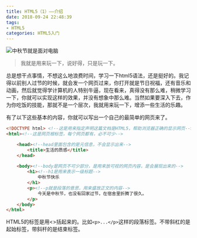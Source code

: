 ```yaml
---
title: HTML5（1）——介绍
date: 2018-09-24 22:48:39
tags:
- HTML5
categories: HTML5入门
---
```


<meta name="referrer" content="no-referrer" />

![中秋节就是面对电脑](https://upload-images.jianshu.io/upload_images/3478485-befca9c4894b99eb.jpeg?imageMogr2/auto-orient/strip%7CimageView2/2/w/1240)

> 我就是用来玩一下，说好得，只是玩一下。



<!--less-->

总是想干点事情，不想这么地浪费时间，学习一下html5语法，还是挺好的。我记得以前别人过节的时候，就会发一个网页过来，你打开就是节日祝福，还有音乐和动画，然后就觉得学计算机的人特别牛逼，现在看来，真得没有那么难，稍微学习一下，你就可以实现这样的效果，并没有想象中那么难。当然如果要深入下去，作为你吃饭的技能，那就不是一个层次，我就用来玩一下，增添一些生活的乐趣。

有了以下这些基本的内容，你就可以写出一个自己的最简单的网页来了。

```html
<!DOCTYPE html> <!--这是用来指定声明这篇文档是HTML5，帮助浏览器正确的显示网页-->
<html><!--这是网页根标签，每个网页都有，必不可少-->

    <head><!--head里面包含的是元信息，不会显示出来-->
        <title>生活的质感</title>
    </head>
    
    <body><!--body是网页不可少部分，是用来放可视的网页内容，是会展现出来的-->
        <h1><!--h1是用来表示一级标题-->
            中秋节快乐
        </h1>
        <p><!--p就是段落的意思，用来盛放正文的内容-->
            今天是中秋节，也没有回家过节，在宿舍里折腾了很久。
        </p>
    </body>
</html>
```

HTML5的标签是用<>括起来的。比如`<p>...</p>`这样的段落标签。不带斜杠的是起始标签，带斜杆的是结束标签。
